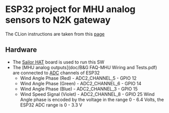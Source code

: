 # ESP32 project for MHU analog sensors to N2K gateway

The CLion instructions are taken from this [page](https://www.jetbrains.com/help/clion/esp-idf.html)
## Hardware 

* The [Sailor HAT](https://docs.hatlabs.fi/sh-esp32/) board is used to run this SW
* The [MHU analog outputs](doc/B&G FAQ-MHU Wiring and Tests.pdf) are connected to [ADC](https://docs.espressif.com/projects/esp-idf/en/v4.2/esp32/api-reference/peripherals/adc.html) channels of ESP32
  * Wind Angle Phase (Red) - ADC2_CHANNEL_5 - GPIO 12 
  * Wind Angle Phase (Green) - ADC2_CHANNEL_6 - GPIO 14
  * Wind Angle Phase (Blue) - ADC2_CHANNEL_3 - GPIO 15
  * Wind Speed Signal (Violet) - ADC2_CHANNEL_8 - GPIO 25
Wind Angle phase is encoded by the voltage in the range 0 - 6.4 Volts, the ESP32 ADC range is 0 - 3.3 V  
